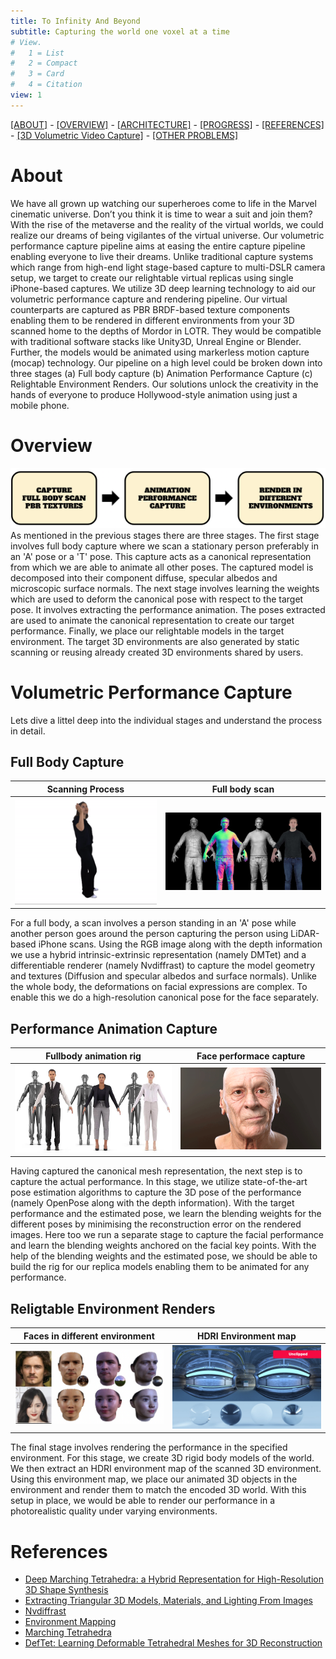 ```yaml
---
title: To Infinity And Beyond
subtitle: Capturing the world one voxel at a time
# View.
#   1 = List
#   2 = Compact
#   3 = Card
#   4 = Citation
view: 1
---
```


[[ABOUT]](#about) - [[OVERVIEW]](#overview) - [[ARCHITECTURE]](#volumetric-performance-capture) - [[PROGRESS]](#progress) - [[REFERENCES]](#references) - [[3D Volumetric Video Capture]](/vol_vid_cap/) - [[OTHER PROBLEMS]](/other_problems/)

# About

We have all grown up watching our superheroes come to life in the Marvel cinematic universe. Don’t you think it is time to wear a suit and join them? With the rise of the metaverse and the reality of the virtual worlds, we could realize our dreams of being vigilantes of the virtual universe. Our volumetric performance capture pipeline aims at easing the entire capture pipeline enabling everyone to live their dreams. Unlike traditional capture systems which range from high-end light stage-based capture to multi-DSLR camera setup, we target to create our relightable virtual replicas using single iPhone-based captures. We utilize 3D deep learning technology to aid our volumetric performance capture and rendering pipeline. Our virtual counterparts are captured as PBR BRDF-based texture components enabling them to be rendered in different environments from your 3D scanned home to the depths of Mordor in LOTR. They would be compatible with traditional software stacks like Unity3D, Unreal Engine or Blender.
Further, the models would be animated using markerless motion capture (mocap) technology. Our pipeline on a high level could be broken down into three stages (a) Full body capture (b) Animation Performance Capture (c) Relightable Environment Renders. Our solutions unlock the creativity in the hands of everyone to produce Hollywood-style animation using just a mobile phone.

# Overview
![screen reader text](pipeline.png "Pipeline")
As mentioned in the previous stages there are three stages. The first stage involves full body capture where we scan a stationary person preferably in an 'A' pose or a 'T' pose. This capture acts as a canonical representation from which we are able to animate all other poses. The captured model is decomposed into their component diffuse, specular albedos and microscopic surface normals. The next stage involves learning the weights which are used to deform the canonical pose with respect to the target pose. It involves extracting the performance animation. The poses extracted are used to animate the canonical representation to create our target performance. Finally, we place our relightable models in the target environment. The target 3D environments are also generated by static scanning or reusing already created 3D environments shared by users.

# Volumetric Performance Capture
Lets dive a littel deep into the individual stages and understand the process in detail. 
## Full Body Capture

Scanning Process           |  Full body scan
:-------------------------:|:-------------------------:
![](scanbody.gif "Scanning Process") | ![](fullbodyscan.jpeg "Full body scan")


For a full body, a scan involves a person standing in an 'A' pose while another person goes around the person capturing the person using LiDAR-based iPhone scans. Using the RGB image along with the depth information we use a hybrid intrinsic-extrinsic representation (namely DMTet) and a differentiable renderer (namely Nvdiffrast) to capture the model geometry and textures (Diffusion and specular albedos and surface normals). Unlike the whole body, the deformations on facial expressions are complex. To enable this we do a high-resolution canonical pose for the face separately.

## Performance Animation Capture
Fullbody animation rig     |  Face performace capture
:-------------------------:|:-------------------------:
![](fullbody_rig.webp)     | ![](face_rigging.gif)

Having captured the canonical mesh representation, the next step is to capture the actual performance. In this stage, we utilize state-of-the-art pose estimation algorithms to capture the 3D pose of the performance (namely OpenPose along with the depth information). With the target performance and the estimated pose, we learn the blending weights for the different poses by minimising the reconstruction error on the rendered images. Here too we run a separate stage to capture the facial performance and learn the blending weights anchored on the facial key points. With the help of the blending weights and the estimated pose, we should be able to build the rig for our replica models enabling them to be animated for any performance.

## Religtable Environment Renders
Faces in different environment     |  HDRI Environment map
:-------------------------:|:-------------------------:
![](relightable_faces.png "Faces in different environment")  | ![](hdri.jpeg "HDRI Environment map")

The final stage involves rendering the performance in the specified environment. For this stage, we create 3D rigid body models of the world. We then extract an HDRI environment map of the scanned 3D environment. Using this environment map, we place our animated 3D objects in the environment and render them to match the encoded 3D world. With this setup in place, we would be able to render our performance in a photorealistic quality under varying environments.

# References
- [Deep Marching Tetrahedra: a Hybrid Representation for High-Resolution 3D Shape Synthesis ](https://nv-tlabs.github.io/DMTet/assets/dmtet.pdf)
- [Extracting Triangular 3D Models, Materials, and Lighting From Images](https://github.com/NVlabs/nvdiffrec)
- [Nvdiffrast](https://nvlabs.github.io/nvdiffrast/)
- [Environment Mapping](https://cseweb.ucsd.edu/classes/wi18/cse167-a/lec13.pdf)
- [Marching Tetrahedra](https://gist.github.com/d3x0r/5633f0548f4d7b283f8bab19e022acad)
- [DefTet: Learning Deformable Tetrahedral Meshes for 3D Reconstruction](https://arxiv.org/pdf/2011.01437.pdf)



<!-- 
Things to do:
- Ability to add dress and other accessories
- Add code and its link
- Add implementation plan
- Add reference implementation for face base relighting
- Upload thesis online so that it can be liked. Update CV too

List of steps to train:
- First use nvdiffrec module to train and learn PBR textures, mesh and environment light
- Once a base mesh of face is learnt. Learn weighting mechanism 
    - Use the basemesh, fix the PBR textures and Environment lighting to learn the new deformation
    - Use openpose keypoints generate a gaussian image and create an embedding which could be used for neural network for deformation
    - An rigid transformation module which uses the change in openpose keypoints and depth to generate 3D pose and create a rigid transformation mesh. - This could be optional

Create 3D environments where you could transfer models

Creating 3D animated movies
Creating tikTok captures

Narrative: How would you like to star in a Marvel movie? Create a virtual character which you could animate
Three stage process: Capturing a avatar (or a better word), Capturing animation (Learning animation weights), Rendering it in different environments
The different stages:

Technology used:




Videos and photos are used to capture our happy and memorable moments we shared with our friends and family. It takes us back to the place and time when the event happened, helping us reminiscence the moment. Instead, how would it be if we could capture these fleeting moments in 3D? Store and share them with your friends and family like you share photos and videos? Invite them to that moment so that we all could relive it? We are building a system to recreate an immersive experience to bring your memories to life in VR. Wanna ride along mail me @ nitthilan@gmail.com -->
